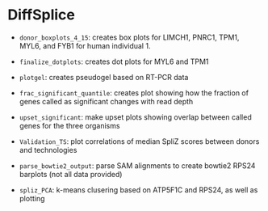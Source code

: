 # DiffSplice

* `donor_boxplots_4_15`: creates box plots for LIMCH1, PNRC1, TPM1, MYL6, and FYB1 for human individual 1.

* `finalize_dotplots`: creates dot plots for MYL6 and TPM1

* `plotgel`: creates pseudogel based on RT-PCR data

* `frac_significant_quantile`: creates plot showing how the fraction of genes called as significant changes with read depth

* `upset_significant`: make upset plots showing overlap between called genes for the three organisms

* `Validation_TS`: plot correlations of median SpliZ scores between donors and technologies

* `parse_bowtie2_output`: parse SAM alignments to create bowtie2 RPS24 barplots (not all data provided)

* `spliz_PCA`: k-means clusering based on ATP5F1C and RPS24, as well as plotting


